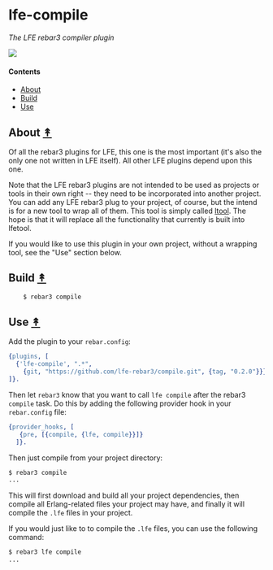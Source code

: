 # lfe-compile

*The LFE rebar3 compiler plugin*

[compile-logo]: resources/images/logo.png

[![][compile-logo]][compile-logo]


#### Contents

* [About](#about-)
* [Build](#build-)
* [Use](#use-)


## About [&#x219F;](#contents)

Of all the rebar3 plugins for LFE, this one is the most important (it's also
the only one not written in LFE itself). All other LFE plugins depend upon this
one.

Note that the LFE rebar3 plugins are not intended to be used as projects or
tools in their own right -- they need to be incorporated into another project.
You can add any LFE rebar3 plug to your project, of course, but the intend is
for a new tool to wrap all of them. This tool is simply called
[ltool](https://github.com/lfe-rebar3/ltool). The hope is that it will replace
all the functionality that currently is built into lfetool.

If you would like to use this plugin in your own project, without a wrapping
tool, see the "Use" section below.

## Build [&#x219F;](#contents)

```bash
    $ rebar3 compile
```


## Use [&#x219F;](#contents)

Add the plugin to your ``rebar.config``:

```erlang
{plugins, [
  {'lfe-compile', ".*",
    {git, "https://github.com/lfe-rebar3/compile.git", {tag, "0.2.0"}}}
]}.
```

Then let ``rebar3`` know that you want to call ``lfe compile`` after the
rebar3 ``compile`` task. Do this by adding the following provider hook in
your ``rebar.config`` file:

```erlang
{provider_hooks, [
   {pre, [{compile, {lfe, compile}}]}
  ]}.
```

Then just compile from your project directory:

```bash
$ rebar3 compile
...
```

This will first download and build all your project dependencies, then compile
all Erlang-related files your project may have, and finally it will compile the
``.lfe`` files in your project.

If you would just like to to compile the ``.lfe`` files, you can use the
following command:

```bash
$ rebar3 lfe compile
...
```
